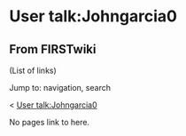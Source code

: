 # User talk:Johngarcia0

## From FIRSTwiki

(List of links)

Jump to: navigation, search

< [User talk:Johngarcia0](/index.php?title=User_talk:Johngarcia0&redirect=no "User
talk:Johngarcia0")

No pages link to here.
